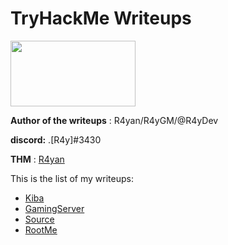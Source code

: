 # TryHackMe Writeups 
<img src="https://assets.tryhackme.com/img/THMlogo.png" width="200" height="105">


**Author of the writeups** : R4yan/R4yGM/@R4yDev 

**discord:** .[R4y]#3430

**THM** : [R4yan](https://tryhackme.com/p/R4yan)

This is the list of my writeups:


- [Kiba](/thm-writeups/Kiba/)
- [GamingServer](/thm-writeups/GamingServer/)
- [Source](/thm-writeups/Source/)
- [RootMe](/thm-writeups/RootMe/)
